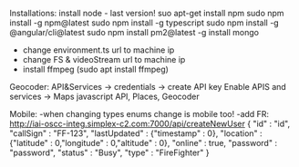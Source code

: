 Installations:
install node - last version!
suo apt-get install npm
sudo npm install -g npm@latest
sudo npm install -g typescript
sudo npm install -g @angular/cli@latest
sudo npm install pm2@latest -g
install mongo

- change environment.ts url to machine ip
- change FS & videoStream url to machine ip
- install ffmpeg (sudo apt install ffmpeg)


Geocoder:
API&Services -> credentials -> create API key
Enable APIS and services -> Maps javascript API, Places, Geocoder

Mobile:
-when changing types enums change is mobile too!
-add FR: http://iai-oscc-integ.simplex-c2.com:7000/api/createNewUser
{
	"id" : "id",
	"callSign" : "FF-123",
	"lastUpdated" : {"timestamp" : 0},
	"location" : {"latitude" : 0,"longitude" : 0,"altitude" : 0},
	"online" : true,
	"password" : "password",
	"status" : "Busy",
	"type" : "FireFighter"
}


